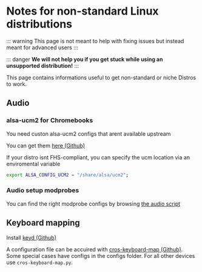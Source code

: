 # Notes for non-standard Linux distributions

::: warning
This page is not meant to help with fixing issues but instead meant for advanced users
:::

::: danger
**We will not help you if you get stuck while using an unsupported distribution!**
:::

This page contains informations useful to get non-standard or niche Distros to work.

## Audio

### alsa-ucm2 for Chromebooks

You need custon alsa-ucm2 configs that arent available upstream

You can get them [here (Github)](https://github.com/WeirdTreeThing/alsa-ucm-conf-cros)

If your distro isnt FHS-compliant, you can specify the ucm location via an enviromental variable

```bash
export ALSA_CONFIG_UCM2 = "/share/alsa/ucm2";
```

### Audio setup modprobes

You can find the right modprobe configs by browsing [the audio script](https://github.com/WeirdTreeThing/chromebook-linux-audio/blob/main/setup-audio)

## Keyboard mapping

Install [keyd (Github)](https://github.com/rvaiya/keyd)

A configuration file can be accuired with [cros-keyboard-map (Github)](https://github.com/WeirdTreeThing/cros-keyboard-map). Some special cases have configs in the configs folder. For all other devices use `cros-keyboard-map.py`.
